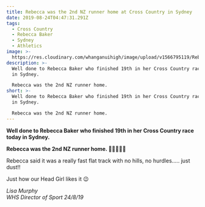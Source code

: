 ```yaml
---
title: Rebecca was the 2nd NZ runner home at Cross Country in Sydney
date: 2019-08-24T04:47:31.291Z
tags:
  - Cross Country
  - Rebecca Baker
  - Sydney
  - Athletics
image: >-
  https://res.cloudinary.com/whanganuihigh/image/upload/v1566795119/Rebecca_Baker_August_2019_2_in_NZ_running_in_OZ.jpg
description: >-
  Well done to Rebecca Baker who finished 19th in her Cross Country race today
  in Sydney.

  Rebecca was the 2nd NZ runner home.
short: >-
  Well done to Rebecca Baker who finished 19th in her Cross Country race today
  in Sydney.

  Rebecca was the 2nd NZ runner home.
---
```

**Well done to Rebecca Baker who finished 19th in her Cross Country race today in Sydney.**

**Rebecca was the 2nd NZ runner home. 👌🏻👏💛💚**

Rebecca said it was a really fast flat track with no hills, no hurdles..... just dust!! 

Just how our Head Girl likes it 😉

_Lisa Murphy_  
_WHS Director of Sport 24/8/19_
